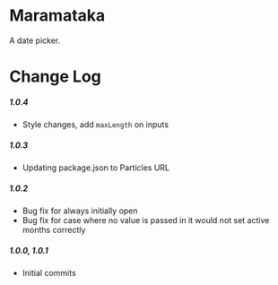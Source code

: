 # Maramataka

A date picker.

# Change Log

##### 1.0.4
- Style changes, add `maxLength` on inputs

##### 1.0.3
- Updating package.json to Particles URL

##### 1.0.2
- Bug fix for always initially open
- Bug fix for case where no value is passed in it would not set active months correctly

##### 1.0.0, 1.0.1
- Initial commits
